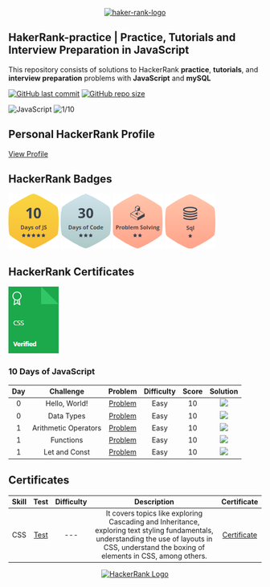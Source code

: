 
<p align="center">
    <a href="https://www.hackerrank.com/fremen1990">
<img src="https://hrcdn.net/fcore/assets/brand/typemark_60x200-7435b42d20.svg"  alt="haker-rank-logo">
    </a>
</p>

[//]: # (inspiration https://github.com/nathan-abela/HackerRank-Solutions)
## HakerRank-practice | Practice, Tutorials and Interview Preparation in JavaScript

This repository consists of solutions to HackerRank **practice**, **tutorials**, and **interview preparation** 
problems with **JavaScript** and **mySQL**



[![GitHub last commit](https://img.shields.io/github/last-commit/fremen1990/HakerRank-practice)](https://github.com/Fremen1990/HakerRank-practice/commits/main)
[![GitHub repo size](https://img.shields.io/github/repo-size/fremen1990/HakerRank-practice)](https://github.com/Fremen1990/HakerRank-practice/archive/main.zip)


![JavaScript](https://img.shields.io/badge/-10%20Days%20of%20JavaScript-blue)
![1/10](https://img.shields.io/badge/-1%2F10-brightgreen)



## Personal HackerRank Profile

[View Profile](https://www.hackerrank.com/fremen1990)

## HackerRank Badges



![10 Days of JavaScript](/Badges/10days-of-JS-5-stars.png)
![30 Days of Code](/Badges/30days-of-code-3-stars.png)
![Problem solving](/Badges/problem-solving-2-stars.png)
![SQL](/Badges/sql-1-star.png)

## HackerRank Certificates

<a href="https://www.hackerrank.com/certificates/b5e147157c86">
    <img src="Badges/certificate-css.png" alt="JavaScript (Basic) Certificate"/>
</a>



[//]: # (## Table Of Contents)

[//]: # ()
[//]: # (* [Practices Completed]&#40;#practices-completed&#41;)

[//]: # (* [Tutorials Completed]&#40;#tutorials-completed&#41;)

[//]: # (* [Interview Preparation Kit]&#40;#interview-preparation-kit&#41;)

[//]: # (* [Certificates]&#40;#certificates&#41;)



[//]: # (COMMENTED )
[//]: # (## Practices Completed)

[//]: # ()
[//]: # (* [Python]&#40;#python&#41;)

[//]: # (* [Regex]&#40;#regex&#41;)

[//]: # (* [Security]&#40;#security&#41;)

[//]: # (* [SQL]&#40;#sql&#41;)




### 10 Days of JavaScript

| Day |      Challenge       |                                       Problem                                       | Difficulty | Score |                                                                                               Solution                                                                                               |
|:---:|:--------------------:| :---------------------------------------------------------------------------------: | :--------: | :---: |:----------------------------------------------------------------------------------------------------------------------------------------------------------------------------------------------------:|
|  0  |    Hello, World!     |      [Problem](https://www.hackerrank.com/challenges/js10-hello-world/problem)      |    Easy    |  10   | [<img src="https://img.icons8.com/color/48/000000/javascript--v1.png"/>](https://github.com/Fremen1990/HakerRank-practice/blob/main/10%20Days%20of%20JavaScript/Day%200/Day0-HelloWorld.js) |
|  0  |      Data Types      |      [Problem](https://www.hackerrank.com/challenges/js10-data-types/problem)       |    Easy    |  10   |                                                       [<img src="https://img.icons8.com/color/48/000000/javascript--v1.png"/>](https://github.com/Fremen1990/HakerRank-practice/blob/main/10%20Days%20of%20JavaScript/Day%200/Day0-DataTypes.js)                                                        |
|  1  | Arithmetic Operators |      [Problem](https://www.hackerrank.com/challenges/js10-arithmetic-operators/problem?isFullScreen=true)       |    Easy    |  10   |                                                       [<img src="https://img.icons8.com/color/48/000000/javascript--v1.png"/>](https://github.com/Fremen1990/HakerRank-practice/blob/main/10%20Days%20of%20JavaScript/Day%201/Day1-ArithmeticOperators.js)                                                        |
|  1  |      Functions       |      [Problem](https://www.hackerrank.com/challenges/js10-function/problem?isFullScreen=true)       |    Easy    |  10   |                                                       [<img src="https://img.icons8.com/color/48/000000/javascript--v1.png"/>](https://github.com/Fremen1990/HakerRank-practice/blob/main/10%20Days%20of%20JavaScript/Day%201/Day1-Factorial.js)                                                        |
|  1  |      Let and Const       |      [Problem](https://www.hackerrank.com/challenges/js10-let-and-const/problem?isFullScreen=true)       |    Easy    |  10   |                                                       [<img src="https://img.icons8.com/color/48/000000/javascript--v1.png"/>](https://github.com/Fremen1990/HakerRank-practice/blob/main/10%20Days%20of%20JavaScript/Day%201/Day1-LetAndConst.js)                                                        |


## Certificates

| Skill |                           Test                            | Difficulty |                                                               Description                                                               |                                     Certificate                                      |
|:-----:|:---------------------------------------------------------:|:----------:| :-------------------------------------------------------------------------------------------------------------------------------------: | :----------------------------------------------------------------------------------: |
|   CSS   | [Test](https://www.hackerrank.com/skills-verification/css) |    ---     |               It covers topics like exploring Cascading and Inheritance, exploring text styling fundamentals, understanding the use of layouts in CSS, understand the boxing of elements in CSS, among others.            |       [Certificate](https://www.hackerrank.com/certificates/b5e147157c86)        |


<p align="center">
    <a href="https://www.hackerrank.com/nathanabela7">
        <img alt="HackerRank Logo" src="https://hrcdn.net/fcore/assets/brand/h_mark_sm-966d2b45e3.svg">
    </a>
</p>
